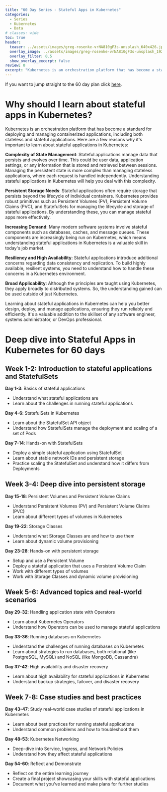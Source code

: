 ```yaml
---
title: "60 Day Series - Stateful Apps in Kubernetes"
categories:
  - Series
  - Kubernetes
  - Data
# classes: wide
toc: true
header:
  teaser: ../assets/images/greg-rosenke-vrNA810gF3s-unsplash_640x426.jpg
  overlay_image: ../assets/images/greg-rosenke-vrNA810gF3s-unsplash_1920x1280.jpg
  overlay_filter: 0.5
  show_overlay_excerpt: false
review: 0
excerpt: "Kubernetes is an orchestration platform that has become a standard for deploying and managing containerized applications, including both stateless and stateful applications. Here are a few reasons why it's important to learn about stateful applications in Kubernetes:" 
---
```

If you want to jump straight to the 60 day plan click [here](#deep-dive-into-stateful-apps-in-kubernetes-for-60-days).

# Why should I learn about stateful apps in Kubernetes?

Kubernetes is an orchestration platform that has become a standard for deploying and managing containerized applications, including both stateless and stateful applications. Here are a few reasons why it's important to learn about stateful applications in Kubernetes:

**Complexity of State Management**: Stateful applications manage data that persists and evolves over time. This could be user data, application settings, or any information that is stored and retrieved between sessions. Managing the persistent state is more complex than managing stateless applications, where each request is handled independently. Understanding stateful applications in Kubernetes will help you deal with this complexity.

**Persistent Storage Needs**: Stateful applications often require storage that persists beyond the lifecycle of individual containers. Kubernetes provides robust primitives such as Persistent Volumes (PV), Persistent Volume Claims (PVC), and StatefulSets for managing the lifecycle and storage of stateful applications. By understanding these, you can manage stateful apps more effectively.

**Increasing Demand**: Many modern software systems involve stateful components such as databases, caches, and message queues. These components are increasingly being run on Kubernetes, which means understanding stateful applications in Kubernetes is a valuable skill in today's job market.

**Resiliency and High Availability**: Stateful applications introduce additional concerns regarding data consistency and replication. To build highly available, resilient systems, you need to understand how to handle these concerns in a Kubernetes environment.

**Broad Applicability**: Although the principles are taught using Kubernetes, they apply broadly to distributed systems. So, the understanding gained can be used outside of just Kubernetes.

Learning about stateful applications in Kubernetes can help you better design, deploy, and manage applications, ensuring they run reliably and efficiently. It's a valuable addition to the skillset of any software engineer, systems administrator, or DevOps professional.

# Deep dive into Stateful Apps in Kubernetes for 60 days
## Week 1-2: Introduction to stateful applications and StatefulSets

**Day 1-3**: Basics of stateful applications

- Understand what stateful applications are
- Learn about the challenges in running stateful applications

**Day 4-6**: StatefulSets in Kubernetes

- Learn about the StatefulSet API object
- Understand how StatefulSets manage the deployment and scaling of a set of Pods

**Day 7-14**: Hands-on with StatefulSets

- Deploy a simple stateful application using StatefulSet
- Learn about stable network IDs and persistent storage
- Practice scaling the StatefulSet and understand how it differs from Deployments

## Week 3-4: Deep dive into persistent storage

**Day 15-18**: Persistent Volumes and Persistent Volume Claims

- Understand Persistent Volumes (PV) and Persistent Volume Claims (PVC)
- Learn about different types of volumes in Kubernetes

**Day 19-22**: Storage Classes

- Understand what Storage Classes are and how to use them
- Learn about dynamic volume provisioning

**Day 23-28**: Hands-on with persistent storage

- Setup and use a Persistent Volume
- Deploy a stateful application that uses a Persistent Volume Claim
- Work with different types of volumes
- Work with Storage Classes and dynamic volume provisioning
## Week 5-6: Advanced topics and real-world scenarios

**Day 29-32**: Handling application state with Operators

- Learn about Kubernetes Operators
- Understand how Operators can be used to manage stateful applications

**Day 33-36**: Running databases on Kubernetes

- Understand the challenges of running databases on Kubernetes  
- Learn about strategies to run databases, both relational (like PostgreSQL, MySQL) and NoSQL (like MongoDB, Cassandra)

**Day 37-42**: High availability and disaster recovery

- Learn about high availability for stateful applications in Kubernetes
- Understand backup strategies, failover, and disaster recovery

## Week 7-8: Case studies and best practices

**Day 43-47**: Study real-world case studies of stateful applications in Kubernetes

- Learn about best practices for running stateful applications
- Understand common problems and how to troubleshoot them

**Day 48-53**: Kubernetes Networking

- Deep-dive into Service, Ingress, and Network Policies
- Understand how they affect stateful applications

**Day 54-60**: Reflect and Demonstrate

- Reflect on the entire learning journey
- Create a final project showcasing your skills with stateful applications
- Document what you've learned and make plans for further studies